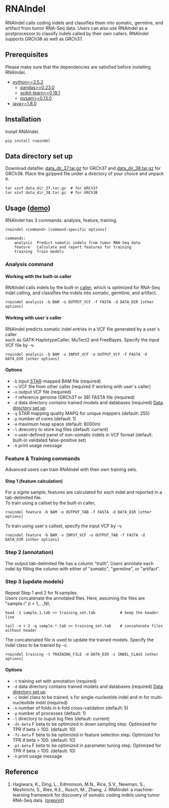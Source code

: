# RNAIndel

RNAIndel calls coding indels and classifies them into 
somatic, germline, and artifact from tumor RNA-Seq data.
Users can also use RNAIndel as a postprocessor to
classify indels called by their own callers. 
RNAIndel supports GRCh38 as well as GRCh37. 

## Prerequisites
Please make sure that the dependencies are satisfied before installing RNAIndel.
* [python>=3.5.2](https://www.python.org/downloads/)
    * [pandas>=0.23.0](https://pandas.pydata.org/) 
    * [scikit-learn>=0.18.1](http://scikit-learn.org/stable/install.html#)
    * [pysam>=0.13.0](https://pysam.readthedocs.io/en/latest/index.html)
* [java>=1.8.0](https://www.java.com/en/download/) 

## Installation
Install RNAIndel.
```
pip install rnaindel
```

## Data directory set up
Download datafile: [data_dir_37.tar.gz](http://ftp.stjude.org/pub/software/RNAIndel/data_dir_37.tar.gz) 
for GRCh37 and [data_dir_38.tar.gz](http://ftp.stjude.org/pub/software/RNAIndel/data_dir_38.tar.gz) for GRCh38.
Place the gzipped file under a directory of your choice and unpack it. 
```
tar xzvf data_dir_37.tar.gz  # for GRCh37
tar xzvf data_dir_38.tar.gz  # for GRCh38
```

## Usage ([demo](./sample_data)) 
RNAIndel has 3 commands: analysis, feature, training.
```
rnaindel <command> [command-specific options]

commands:
    analysis  Predict somatic indels from tumor RNA-Seq data
    feature   Calculate and report features for training
    training  Train models
```

### Analysis command
#### Working with the built-in caller
RNAIndel calls indels by the built-in [caller](https://academic.oup.com/bioinformatics/article/27/6/865/236751), which is optimized 
for RNA-Seq indel calling, and classifies the indels into somatic, germline, and artifact. 
```
rnaindel analysis -b BAM -o OUTPUT_VCF -f FASTA -d DATA_DIR [other options]
```
#### Working with user`s caller 
RNAIndel predicts somatic indel entries in a VCF file generated by a user`s caller <br>
such as GATK-HaplotypeCaller, MuTect2 and FreeBayes. Specify the input VCF file by -v. <br> 
```
rnaindel analysis -b BAM -v INPUT_VCF -o OUTPUT_VCF -f FASTA -d DATA_DIR [other options]
```
#### Options
* ```-b``` input [STAR](https://academic.oup.com/bioinformatics/article/29/1/15/272537)-mapped BAM file (required)
* ```-v``` VCF file from other caller (required if working with user`s caller)
* ```-o``` output VCF file (required)
* ```-f``` reference genome (GRCh37 or 38) FASTA file (required)
* ```-d``` data directory contains trained models and databases (required) [Data directory set up](#data-directory-set-up) 
* ```-q``` STAR mapping quality MAPQ for unique mappers (default: 255)
* ```-p``` number of cores (default: 1)
* ```-m``` maximum heap space (default: 6000m)
* ```-l``` direcotry to store log files (default: current)
* ```-n``` user-defined panel of non-somatic indels in VCF format (default: built-in validated false-positive set)
* ```-h``` print usage message

### Feature & Training commands
Advanced users can train RNAIndel with their own training sets. 
#### Step 1 (feature calculation)
For a signle sample, features are calculated for each indel and reported in a tab-delimited file.<br>
To train using a callset by the built-in caller, 
```
rnaindel feature -b BAM -o OUTPUT_TAB -f FASTA -d DATA_DIR [other options]
```
To train using user`s callset, specify the input VCF by -v.
```
rnaindel feature -b BAM -v INPUT_VCF -o OUTPUT_TAB -f FASTA -d DATA_DIR [other options]
```
### Step 2 (annotation)
The output tab-delimited file has a column \"truth\". Users annotate each indel
by filling the column with either of \"somatic\", \"germline\", or \"artifact\". 
### Step 3 (update models)
Repeat Step 1 and 2 for N samples.<br>
Users concatenate the annotated files. Here, assuming the files are \"sample.i\" (i = 1,...,N), 
```
head -1 sample.1.tab >> training_set.tab           # keep the header line
```
```
tail -n + 2 -q sample.*.tab >> training_set.tab    # concatenate files without header
```
The concatenated file is used to update the trained models.
Specify the indel class to be trained by -c. 
```
rnaindel training -t TRAINING_FILE -d DATA_DIR -c INDEL_CLASS [other options]
```
#### Options
* ```-t``` training set with annotation (required)
* ```-d``` data directory contains trained models and databases (required) [Data directory set up](#data-directory-set-up)
* ```-c``` indel class to be trained. s for single-nucleotide indel and m for multi-nucleotide indel (required)
* ```-k``` number of folds in k-fold cross-validation (default: 5)
* ```-p``` number of processes (default: 1)
* ```-l``` directory to ouput log files (default: current)
* ```-ds-beta``` F beta to be optimized in down sampling step. Optimized for TPR if beta > 100. (default: 10)
* ```-fs-beta``` F beta to be optimized in feature selection step. Optimized for TPR if beta > 100. (default: 10)
* ```-pt-beta``` F beta to be optimized in parameter tuning step. Optimized for TPR if beta > 100. (default: 10)
* ```-h``` print usage message

<!--
## Limitations
//1. RNAIndel are only tested with STAR 2-pass mapped BAM files witout any preprocessings. 
2. RNAIndel only predicts coding indels supperted by more than one unique read.
3. RNAIndel may not report all coding indels reported by non built-in caller.    
-->

## Reference
1. Hagiwara, K., Ding, L., Edmonson, M.N., Rice, S.V., Newman, S., Meshinchi, S., Ries, R.E., Rusch, M., Zhang, J. 
RNAIndel: a machine-learning framework for discovery of somatic coding indels using tumor RNA-Seq data.
([preprint](https://www.biorxiv.org/content/early/2019/01/07/512749?rss=1))  

